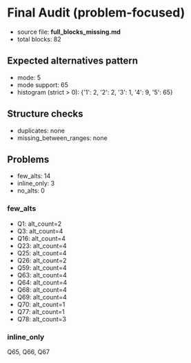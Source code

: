 # Final Audit (problem-focused)
- source file: **full_blocks_missing.md**
- total blocks: 82

## Expected alternatives pattern
- mode: 5
- mode support: 65
- histogram (strict > 0): {'1': 2, '2': 2, '3': 1, '4': 9, '5': 65}

## Structure checks
- duplicates: none
- missing_between_ranges: none

## Problems
- few_alts: 14
- inline_only: 3
- no_alts: 0

### few_alts
- Q1: alt_count=2
- Q3: alt_count=4
- Q16: alt_count=4
- Q23: alt_count=4
- Q25: alt_count=4
- Q26: alt_count=2
- Q59: alt_count=4
- Q63: alt_count=4
- Q64: alt_count=4
- Q68: alt_count=4
- Q69: alt_count=4
- Q70: alt_count=1
- Q77: alt_count=1
- Q78: alt_count=3

### inline_only
Q65, Q66, Q67
